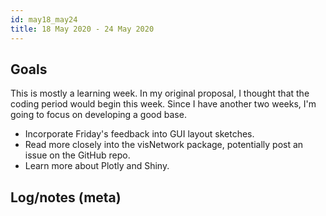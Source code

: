 ```yaml
---
id: may18_may24
title: 18 May 2020 - 24 May 2020
---
```


## Goals

This is mostly a learning week. In my original proposal, I thought that the coding period would begin this week. Since I have another two weeks, I'm going to focus on developing a good base.

* Incorporate Friday's feedback into GUI layout sketches.
* Read more closely into the visNetwork package, potentially post an issue on the GitHub repo.
* Learn more about Plotly and Shiny.

## Log/notes (meta)
